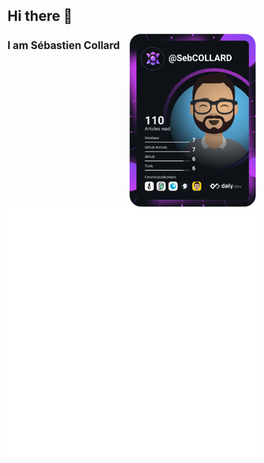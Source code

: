 # Hi there 👋

<div align="left">
  </a>
  <a href="https://app.daily.dev/SebCOLLARD" target="_blank">
    <img
      width="256"
      align="right"
      src="./devcard.svg"
    />
  </a>
</div>

## I am Sébastien Collard

<a href="https://github.com/SebCOLLARD" target="_blank">
    <img
      src="./github-metrics.svg"
    />
</a>

<!-- ![Metrics](/github-metrics.svg) -->

<!-- Visit https://github.com/lowlighter/ -->
